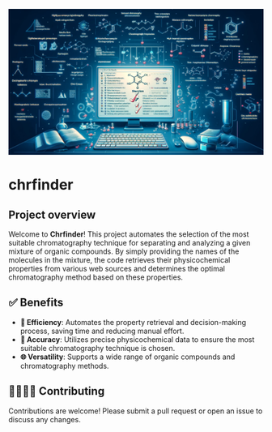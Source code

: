 <p align="center">
  <img src="Chrfinder/assets/Image_chrfinder.webp" alt="Project Logo" width="650"/>
</p>

# chrfinder

## Project overview

Welcome to **Chrfinder**! This project automates the selection of the most suitable chromatography technique for separating and analyzing a given mixture of organic compounds. By simply providing the names of the molecules in the mixture, the code retrieves their physicochemical properties from various web sources and determines the optimal chromatography method based on these properties.

## ✅ Benefits

- **🚀 Efficiency**: Automates the property retrieval and decision-making process, saving time and reducing manual effort.
- **🎯 Accuracy**: Utilizes precise physicochemical data to ensure the most suitable chromatography technique is chosen.
- **🌐 Versatility**: Supports a wide range of organic compounds and chromatography methods.

## 🫱🏽‍🫲🏼 Contributing
Contributions are welcome! Please submit a pull request or open an issue to discuss any changes.
